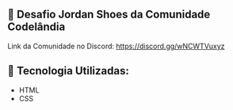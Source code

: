 ## 🧩 Desafio Jordan Shoes da Comunidade Codelândia
Link da Comunidade no Discord: https://discord.gg/wNCWTVuxyz

## 🎯 Tecnologia Utilizadas:
- HTML
- CSS
